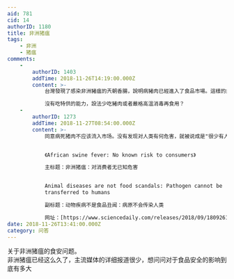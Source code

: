 ```yaml
---
aid: 781
cid: 14
authorID: 1180
title: 非洲猪瘟
tags:
    - 非洲
    - 猪瘟
comments:
    -
        authorID: 1403
        addTime: 2018-11-26T14:19:00.000Z
        content: >-
            台灣發現了感染非洲豬瘟的兲朝香腸，說明病豬肉已經進入了食品市場。這樣的病死豬肉都是應該被銷毀的，所以很少有人研究吃了這樣病死豬後果如何。  

            沒有吃特供的能力，設法少吃豬肉或者嚴格高溫消毒再食用？
    -
        authorID: 1273
        addTime: 2018-11-27T08:54:00.000Z
        content: >-
            同意病死猪肉不应该流入市场。没有发现对人类有何危害，就被说成是"很少有人研究"。这有点强词夺理了。


            《African swine fever: No known risk to consumers》  

            主标题：非洲猪瘟：对消费者无已知危害


            Animal diseases are not food scandals: Pathogen cannot be
            transferred to humans  

            副标题：动物疾病不是食品丑闻：病原不会传染人类  

            网址：[https://www.sciencedaily.com/releases/2018/09/180926110907.htm](https://www.sciencedaily.com/releases/2018/09/180926110907.htm)
date: 2018-11-26T13:41:00.000Z
category: 问答
---
```


关于非洲猪瘟的食安问题。  
非洲猪瘟已经这么久了，主流媒体的详细报道很少，想问问对于食品安全的影响到底有多大
